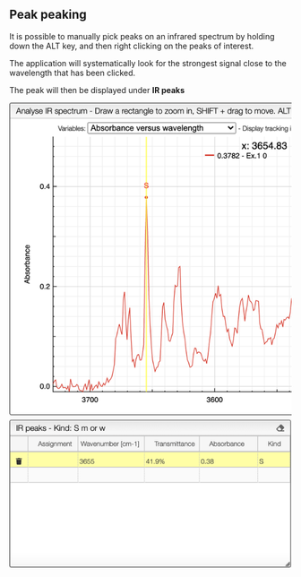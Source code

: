 ## Peak peaking

It is possible to manually pick peaks on an infrared spectrum by holding down the ALT key, and then right clicking on the peaks of interest.

The application will systematically look for the strongest signal close to the wavelength that has been clicked. 

The peak will then be displayed under __IR peaks__

<img src="peakpick.png">

